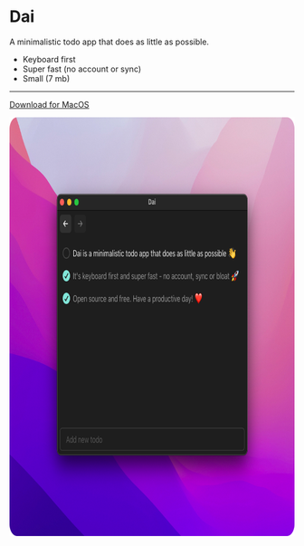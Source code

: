 # Dai

A minimalistic todo app that does as little as possible.

- Keyboard first
- Super fast (no account or sync)
- Small (7 mb)

---

[Download for MacOS](https://github.com/laander/dai/releases/latest/download/Dai_0.1.0_x64.dmg)

<img src="misc/app-showcase.png" width="787px" height="740px"/>
